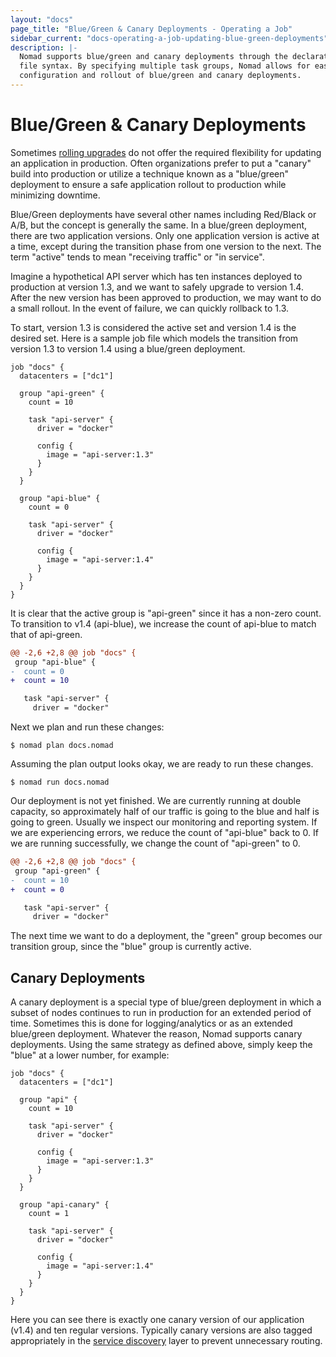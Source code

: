 ```yaml
---
layout: "docs"
page_title: "Blue/Green & Canary Deployments - Operating a Job"
sidebar_current: "docs-operating-a-job-updating-blue-green-deployments"
description: |-
  Nomad supports blue/green and canary deployments through the declarative job
  file syntax. By specifying multiple task groups, Nomad allows for easy
  configuration and rollout of blue/green and canary deployments.
---
```


# Blue/Green &amp; Canary Deployments

Sometimes [rolling
upgrades](/docs/operating-a-job/update-strategies/rolling-upgrades.html) do not
offer the required flexibility for updating an application in production. Often
organizations prefer to put a "canary" build into production or utilize a
technique known as a "blue/green" deployment to ensure a safe application
rollout to production while minimizing downtime.

Blue/Green deployments have several other names including Red/Black or A/B, but
the concept is generally the same. In a blue/green deployment, there are two
application versions. Only one application version is active at a time, except
during the transition phase from one version to the next. The term "active"
tends to mean "receiving traffic" or "in service".

Imagine a hypothetical API server which has ten instances deployed to production
at version 1.3, and we want to safely upgrade to version 1.4. After the new
version has been approved to production, we may want to do a small rollout. In
the event of failure, we can quickly rollback to 1.3.

To start, version 1.3 is considered the active set and version 1.4 is the
desired set. Here is a sample job file which models the transition from version
1.3 to version 1.4 using a blue/green deployment.

```hcl
job "docs" {
  datacenters = ["dc1"]

  group "api-green" {
    count = 10

    task "api-server" {
      driver = "docker"

      config {
        image = "api-server:1.3"
      }
    }
  }

  group "api-blue" {
    count = 0

    task "api-server" {
      driver = "docker"

      config {
        image = "api-server:1.4"
      }
    }
  }
}
```

It is clear that the active group is "api-green" since it has a non-zero count.
To transition to v1.4 (api-blue), we increase the count of api-blue to match
that of api-green.

```diff
@@ -2,6 +2,8 @@ job "docs" {
 group "api-blue" {
-  count = 0
+  count = 10

   task "api-server" {
     driver = "docker"
```

Next we plan and run these changes:

```shell
$ nomad plan docs.nomad
```

Assuming the plan output looks okay, we are ready to run these changes.

```shell
$ nomad run docs.nomad
```

Our deployment is not yet finished. We are currently running at double capacity,
so approximately half of our traffic is going to the blue and half is going to
green. Usually we inspect our monitoring and reporting system. If we are
experiencing errors, we reduce the count of "api-blue" back to 0. If we are
running successfully, we change the count of "api-green" to 0.

```diff
@@ -2,6 +2,8 @@ job "docs" {
 group "api-green" {
-  count = 10
+  count = 0

   task "api-server" {
     driver = "docker"
```

The next time we want to do a deployment, the "green" group becomes our
transition group, since the "blue" group is currently active.

## Canary Deployments

A canary deployment is a special type of blue/green deployment in which a subset
of nodes continues to run in production for an extended period of time.
Sometimes this is done for logging/analytics or as an extended blue/green
deployment. Whatever the reason, Nomad supports canary deployments. Using the
same strategy as defined above, simply keep the "blue" at a lower number, for
example:

```hcl
job "docs" {
  datacenters = ["dc1"]

  group "api" {
    count = 10

    task "api-server" {
      driver = "docker"

      config {
        image = "api-server:1.3"
      }
    }
  }

  group "api-canary" {
    count = 1

    task "api-server" {
      driver = "docker"

      config {
        image = "api-server:1.4"
      }
    }
  }
}
```

Here you can see there is exactly one canary version of our application (v1.4)
and ten regular versions. Typically canary versions are also tagged
appropriately in the [service discovery](/docs/jobspec/servicediscovery.html)
layer to prevent unnecessary routing.
